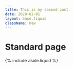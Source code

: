 ```yaml
---
title: This is my second post
date: 2020-02-01
layout: base.liquid
className: new
---
```


<main>
  <h1>Standard page</h1>
  <element-details></element-details>
</main>

<template id="standard-page">
  <form>
    <div class="new__details">
      <input type=text placeholder="Type your name ..." autofocus style="font-size: var(--scale-3)" />
    </div>
    <br />
    <div class="new__details">
      <input type=text placeholder="Type your name ..." style="font-size: var(--scale-3)" />
    </div>
  </form>
</template>

<script>
  customElements.define('element-details',
    class extends HTMLElement {
      constructor() {
        super();
        const template = document
          .getElementById('standard-page')
          .content;
        const shadowRoot = this.attachShadow({mode: 'open'})
          .appendChild(template.cloneNode(true));
      }
    }
  );
</script>

{% include aside.liquid %}
